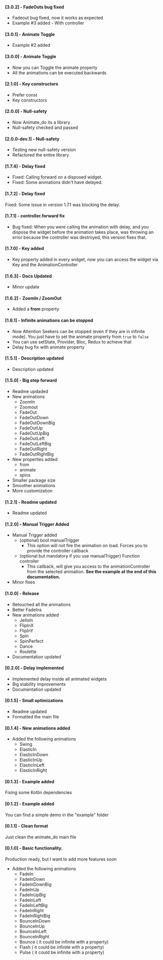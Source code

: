 #### [3.0.2] - FadeOuts bug fixed
* Fadeout bug fixed, now it works as expected
* Example #3 added - With controller

#### [3.0.1] - Animate Toggle
* Example #2 added

#### [3.0.0] - Animate Toggle
* Now you can Toggle the animate property
* All the animations can be executed backwards

#### [2.1.0] - Key constructors
* Prefer const
* Key constructors

#### [2.0.0] - Null-safety
* Now Animate_do its a library
* Null-safety checked and passed

#### [2.0.0-dev.1] - Null-safety
* Testing new null-safety version
* Refactored the entire library

#### [1.7.4] - Delay fixed
* Fixed: Calling forward on a disposed widget.
* Fixed: Some animations didn't have delayed.

#### [1.7.2] - Delay fixed
Fixed: Some issue in version 1.7.1 was blocking the delay. 

#### [1.7.1] - controller.forward fix
* Bug fixed:
When you were calling the animation with delay, and you dispose the widget before the animation takes place, was throwing an error because the controller was destroyed, this version fixes that.

#### [1.7.0] - Key added
* Key property added in every widget, now you can access the widget via Key and the AnimationController

#### [1.6.3] - Docs Updated
* Minor update

#### [1.6.2] - ZoomIn / ZoomOut
* Added a **from** property

#### [1.6.1] - Infinite animations can be stopped
* Now Attention Seekers can be stopped (even if they are in infinite mode). You just have to set the animate property from ```true``` to ```false```
* You can use setState, Provider, Bloc, Redux to achieve that
* Delay bug fix with animate property

#### [1.5.1] - Description updated
* Description updated

#### [1.5.0] - Big step forward
* Readme updaded
* New animations
  * ZoomIn
  * Zoomout
  * FadeOut
  * FadeOutDown
  * FadeOutDownBig
  * FadeOutUp
  * FadeOutUpBig
  * FadeOutLeft
  * FadeOutLeftBig
  * FadeOutRight
  * FadeOutRightBig
* New properties added
  * from
  * animate
  * spins
* Smaller package size
* Smoother animations
* More customization

#### [1.2.1] - Readme updated
* Readme updated

#### [1.2.0] - Manual Trigger Added
* Manual Trigger added
  * (optional) bool manualTrigger
    * This option will not fire the animation on load. Forces you to provide the controller callback
  * (optional but mandatory if you use manualTrigger) Function controller
    * This callback, will give you access to the animationController from the selected animation. **See the example at the end of this documentation.**
* Minor fixes

#### [1.0.0] - Release
* Retouched all the animations
* Better FadeIns
* New animations added
    * JelloIn
    * FlipInX
    * FlipInY
    * Spin
    * SpinPerfect
    * Dance
    * Roulette
* Documentation updated

#### [0.2.0] - Delay implemented
* Implemented delay inside all animated widgets
* Big stability improvements 
* Documentation updated

#### [0.1.5] - Small optimizations
* Readme updated
* Formatted the main file

#### [0.1.4] - New animations added
* Added the following animations
    - Swing
    - ElasticIn
    - ElasticInDown
    - ElasticInUp
    - ElasticInLeft
    - ElasticInRight


#### [0.1.3] - Example added
Fixing some Kotlin dependencies

#### [0.1.2] - Example added
You can find a simple demo in the "example" folder

#### [0.1.1] - Clean format
Just clean the animate_do main file

#### [0.1.0] - Basic functionality.

Production ready, but I want to add more features soon

* Added the following animations
    - FadeIn
    - FadeInDown
    - FadeInDownBig
    - FadeInUp
    - FadeInUpBig
    - FadeInLeft
    - FadeInLeftBig
    - FadeInRight
    - FadeInRightBig
    - BounceInDown
    - BounceInUp
    - BounceInLeft
    - BounceInRight
    - Bounce   ( it could be infinite with a property)
    - Flash    ( it could be infinite with a property)
    - Pulse    ( it could be infinite with a property)

